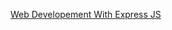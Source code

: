 <a href="https://app.pluralsight.com/library/courses/expressjs" target="_blank">Web Developement With Express JS</a>
